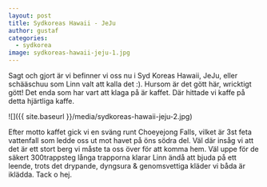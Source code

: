 ```yaml
---
layout: post
title: Sydkoreas Hawaii - JeJu
author: gustaf
categories:
  - sydkorea
image: sydkoreas-hawaii-jeju-1.jpg
---
```


Sagt och gjort är vi befinner vi oss nu i Syd Koreas Hawaii, JeJu, eller schääschuu som Linn valt att kalla det :). Hursom är det gött här, wricktigt gött! Det enda som har vart att klaga på är kaffet. Där hittade vi kaffe på detta hjärtliga kaffe.

![]({{ site.baseurl }}/media/sydkoreas-hawaii-jeju-2.jpg)

Efter motto kaffet gick vi en sväng runt Choeyejong Falls, vilket är 3st feta vattenfall som ledde oss ut mot havet på öns södra del. Väl där insåg vi att det är ett stort berg vi måste ta oss över för att komma hem. Väl uppe för de säkert 300trappsteg långa trapporna klarar Linn ändå att bjuda på ett leende, trots det drypande, dyngsura & genomsvettiga kläder vi båda är iklädda. Tack o hej.